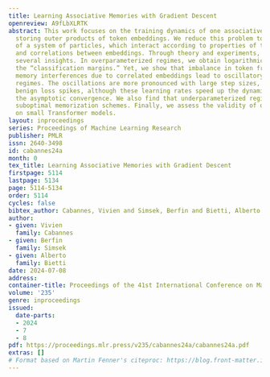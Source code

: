 ```yaml
---
title: Learning Associative Memories with Gradient Descent
openreview: A9fLbXLRTK
abstract: This work focuses on the training dynamics of one associative memory module
  storing outer products of token embeddings. We reduce this problem to the study
  of a system of particles, which interact according to properties of the data distribution
  and correlations between embeddings. Through theory and experiments, we provide
  several insights. In overparameterized regimes, we obtain logarithmic growth of
  the “classification margins.” Yet, we show that imbalance in token frequencies and
  memory interferences due to correlated embeddings lead to oscillatory transitory
  regimes. The oscillations are more pronounced with large step sizes, which can create
  benign loss spikes, although these learning rates speed up the dynamics and accelerate
  the asymptotic convergence. We also find that underparameterized regimes lead to
  suboptimal memorization schemes. Finally, we assess the validity of our findings
  on small Transformer models.
layout: inproceedings
series: Proceedings of Machine Learning Research
publisher: PMLR
issn: 2640-3498
id: cabannes24a
month: 0
tex_title: Learning Associative Memories with Gradient Descent
firstpage: 5114
lastpage: 5134
page: 5114-5134
order: 5114
cycles: false
bibtex_author: Cabannes, Vivien and Simsek, Berfin and Bietti, Alberto
author:
- given: Vivien
  family: Cabannes
- given: Berfin
  family: Simsek
- given: Alberto
  family: Bietti
date: 2024-07-08
address:
container-title: Proceedings of the 41st International Conference on Machine Learning
volume: '235'
genre: inproceedings
issued:
  date-parts:
  - 2024
  - 7
  - 8
pdf: https://proceedings.mlr.press/v235/cabannes24a/cabannes24a.pdf
extras: []
# Format based on Martin Fenner's citeproc: https://blog.front-matter.io/posts/citeproc-yaml-for-bibliographies/
---
```

